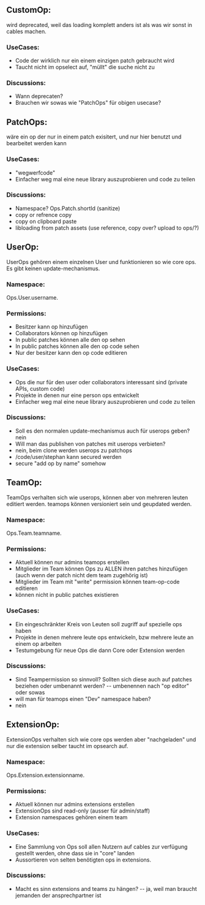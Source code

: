 ## CustomOp:

wird deprecated, weil das loading komplett anders ist als was
wir sonst in cables machen.

### UseCases:
- Code der wirklich nur ein einem einzigen patch gebraucht wird
- Taucht nicht im opselect auf, "müllt" die suche nicht zu

### Discussions:
- Wann deprecaten?
- Brauchen wir sowas wie "PatchOps" für obigen usecase?

## PatchOps:

wäre ein op der nur in einem patch exisitert, und nur hier benutzt
und bearbeitet werden kann

### UseCases:
- "wegwerfcode"
- Einfacher weg mal eine neue library auszuprobieren und code zu teilen

### Discussions:
- Namespace? Ops.Patch.shortId (sanitize)
- copy or refrence copy
- copy on clipboard paste
- libloading from patch assets (use reference, copy over? upload to ops/?)

## UserOp:

UserOps gehören einem einzelnen User und funktionieren so wie core ops.
Es gibt keinen update-mechanismus.

### Namespace:
Ops.User.username.

### Permissions:
- Besitzer kann op hinzufügen
- Collaborators können op hinzufügen
- In public patches können alle den op sehen
- In public patches können alle den op code sehen
- Nur der besitzer kann den op code editieren

### UseCases:
- Ops die nur für den user oder collaborators interessant sind (private APIs, custom code)
- Projekte in denen nur eine person ops entwickelt
- Einfacher weg mal eine neue library auszuprobieren und code zu teilen

### Discussions:
- Soll es den normalen update-mechanismus auch für userops geben? nein
- Will man das publishen von patches mit userops verbieten?
 - nein, beim clone werden userops zu patchops
 - /code/user/stephan kann secured werden
 - secure "add op by name" somehow

## TeamOp:

TeamOps verhalten sich wie userops, können aber von mehreren leuten editiert
werden. teamops können versioniert sein und geupdated werden.

### Namespace:
Ops.Team.teamname.

### Permissions:
- Aktuell können nur admins teamops erstellen
- Mitglieder im Team können Ops zu ALLEN ihren patches hinzufügen (auch wenn der patch nicht dem team zugehörig ist)
- Mitglieder im Team mit "write" permission können team-op-code editieren
- können nicht in public patches existieren

### UseCases:
- Ein eingeschränkter Kreis von Leuten soll zugriff auf spezielle ops haben
- Projekte in denen mehrere leute ops entwickeln, bzw mehrere leute an einem op arbeiten
- Testumgebung für neue Ops die dann Core oder Extension werden

### Discussions:
- Sind Teampermission so sinnvoll? Sollten sich diese auch auf patches beziehen oder umbenannt werden?
-- umbenennen nach "op editor" oder sowas
- will man für teamops einen "Dev" namespace haben?
- nein

## ExtensionOp:

ExtensionOps verhalten sich wie core ops werden aber "nachgeladen" und nur die
extension selber taucht im opsearch auf.

### Namespace:
Ops.Extension.extensionname.

### Permissions:
- Aktuell können nur admins extensions erstellen
- ExtensionOps sind read-only (ausser für admin/staff)
- Extension namespaces gehören einem team

### UseCases:
- Eine Sammlung von Ops soll allen Nutzern auf cables zur verfügung gestellt werden, ohne dass sie in "core" landen
- Aussortieren von selten benötigten ops in extensions.

### Discussions:
- Macht es sinn extensions and teams zu hängen?
-- ja, weil man braucht jemanden der ansprechpartner ist
